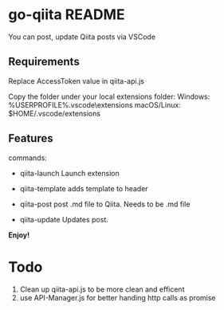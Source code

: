 # go-qiita README

You can post, update Qiita posts via VSCode

## Requirements

Replace AccessToken value in qiita-api.js

Copy the folder under your local extensions folder:
Windows: %USERPROFILE%\.vscode\extensions
macOS/Linux: $HOME/.vscode/extensions

## Features 

commands: 

- qiita-launch
Launch extension

- qiita-template
adds template to header

- qiita-post
post .md file to Qiita. Needs to be .md file

- qiita-update
Updates post.


**Enjoy!**

# Todo

1. Clean up qiita-api.js to be more clean and efficent
1. use API-Manager.js for better handing http calls as promise

